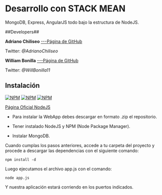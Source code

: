 Desarrollo con STACK MEAN
=========================

MongoDB, Express, AngularJS todo bajo la estructura de NodeJS.

##Developers##

**Adriano Chiliseo** [---Página de GitHub](https://github.com/Chiliseo)

Twitter:
*@AdrianoChiliseo*

**William Bonilla**  [---Página de GitHub](https://github.com/WilliamBonilla)

Twitter:
*@WillBonilla11*

[](http://wababonillasw18.net76.net/img/newlogo.png)

Instalación
----------- 

[![NPM](https://nodei.co/npm/mongodb.png?downloads=true&downloadRank=true&stars=true)](https://nodei.co/npm/mongodb/)
[![NPM](https://nodei.co/npm/express.png?downloads=true&downloadRank=true&stars=true)](https://nodei.co/npm/express/)
[![NPM](https://nodei.co/npm/angular.png?downloads=true&downloadRank=true&stars=true)](https://nodei.co/npm/angular/)

[Página Oficial NodeJS](http://nodejs.org/download/)

* Para instalar la WebApp debes descargar en formato .zip el repositorio.

* Tener instalado NodeJS y NPM (Node Package Manager).

* Instalar MongoDB.

Cuando cumplas los pasos anteriores, accede a tu carpeta del proyecto y procede a descargar las dependencias 
con el siguiente comando:

`npm install -d`

Luego ejecutamos el archivo app.js con el comando:

`node app.js`

Y nuestra aplicación estará corriendo en los puertos indicados. 